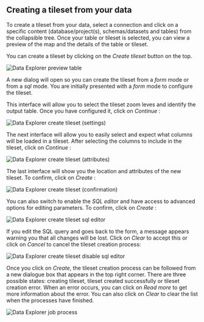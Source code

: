 ## Creating a tileset from your data

To create a tileset from your data, select a connection and click on a specific content (database/project(s), schemas/datasets and tables) from the collapsible tree. Once your table or tileset is selected, you can view a preview of the map and the details of the table or tileset. 

You can create a tileset by clicking on the *Create tileset* button on the top. 

![Data Explorer preview table](/img/cloud-native-workspace/data-explorer/de_preview_table2.png)

A new dialog will open so you can create the tileset from a *form* mode or from a *sql* mode. You are initially presented with a *form* mode to configure the tileset. 

This interface will allow you to select the tileset zoom leves and identify the output table. Once you have configured it, click on *Continue* : 

![Data Explorer create tileset (settings)](/img/cloud-native-workspace/data-explorer/de_create_tileset(settings).png)

The next interface will allow you to easily select and expect what columns will be loaded in a tileset. After selecting the columns to include in the tileset, click on *Continue* : 

![Data Explorer create tileset (attributes)](/img/cloud-native-workspace/data-explorer/de_create_tileset(attributes_selected).png)

The last interface will show you the location and attributes of the new tileset. To confirm, click on *Create* :

![Data Explorer create tileset (confirmation)](/img/cloud-native-workspace/data-explorer/de_create_tileset(confirmation).png)

You can also switch to enable the *SQL editor* and have access to advanced options for editing parameters. To confirm, click on *Create* :

![Data Explorer create tileset sql editor](/img/cloud-native-workspace/data-explorer/de_create_tileset_sql_editor.png)

If you edit the SQL query and goes back to the form, a message appears warning you that all changes will be lost. Click on *Clear* to accept this or click on *Cancel* to cancel the tileset creation process:

![Data Explorer create tileset disable sql editor](/img/cloud-native-workspace/data-explorer/de_disable_sql_editor.png)

Once you click on *Create*, the tileset creation process can be followed from a new dialogue box that appears in the top right corner. There are three possible states: creating tileset, tileset created successfully or tileset creation error. When an error occurs, you can click on *Read more* to get more information about the error. You can also click on *Clear* to clear the list when the processes have finished.

![Data Explorer job process](/img/cloud-native-workspace/data-explorer/de_jobsprocessing.png)
